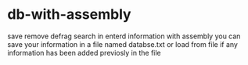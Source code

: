 # db-with-assembly
save  remove  defrag  search  in enterd information with assembly
you can save your information in a file named databse.txt or load from file if any information has been added previosly in the file
